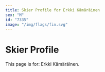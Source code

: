 ```yaml
---
title: Skier Profile for Erkki Kämäräinen
sex: "M"
id: "7335"
image: "/img/flags/fin.svg" 
---
```


# Skier Profile

This page is for: Erkki Kämäräinen.
    
